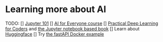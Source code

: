 # Learning more about AI

TODO:
[] [Jupyter 101](https://www.kaggle.com/code/jhoward/jupyter-notebook-101)
[] [AI for Everyone course](https://www.deeplearning.ai/courses/ai-for-everyone/)
[] [Practical Deep Learning for Coders](https://course.fast.ai/) and [the Jupyter notebook based book](https://nbviewer.org/github/fastai/fastbook/tree/master)
[] Learn about [Huggingface](https://huggingface.co/course/chapter1/1)
[] Try [the fastAPI Docker example](https://www.docker.com/blog/build-machine-learning-apps-with-hugging-faces-docker-spaces/
)
